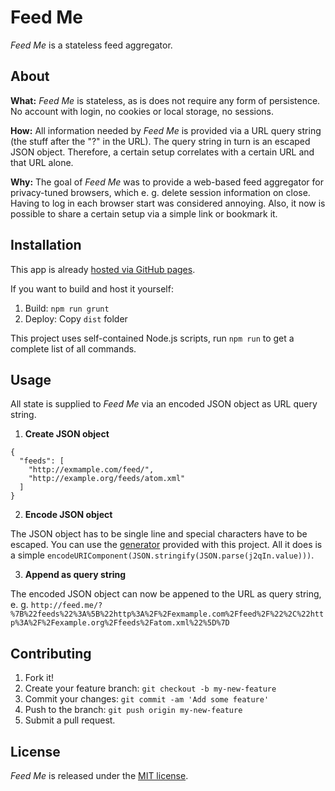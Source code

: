 # Feed Me

*Feed Me* is a stateless feed aggregator. 

## About

**What:** *Feed Me* is stateless, as is does not require any form of persistence.
No account with login, no cookies or local storage, no sessions.

**How:** All information needed by *Feed Me* is provided via a URL query string (the stuff after the "?" in the URL).
The query string in turn is an escaped JSON object.
Therefore, a certain setup correlates with a certain URL and that URL alone.

**Why:** The goal of *Feed Me* was to provide a web-based feed aggregator for privacy-tuned browsers,
which e. g. delete session information on close.
Having to log in each browser start was considered annoying.
Also, it now is possible to share a certain setup via a simple link or bookmark it.

## Installation

This app is already [hosted via GitHub pages](http://dev.genitopia.org/feed-me/).

If you want to build and host it yourself:

1. Build: `npm run grunt`
2. Deploy: Copy `dist` folder

This project uses self-contained Node.js scripts, run `npm run` to get a complete list of all commands.

## Usage

All state is supplied to *Feed Me* via an encoded JSON object as URL query string.

1. **Create JSON object**
  
  ```
  {
    "feeds": [
      "http://exmample.com/feed/",
      "http://example.org/feeds/atom.xml"
    ]
  }
  ```

2. **Encode JSON object**
  
  The JSON object has to be single line and special characters have to be escaped. 
  You can use the [generator](http://dev.genitopia.org/feed-me/generator.html) provided with this project.
  All it does is a simple `encodeURIComponent(JSON.stringify(JSON.parse(j2qIn.value)))`.

3. **Append as query string**

  The encoded JSON object can now be appened to the URL as query string, 
  e. g. `http://feed.me/?%7B%22feeds%22%3A%5B%22http%3A%2F%2Fexmample.com%2Ffeed%2F%22%2C%22http%3A%2F%2Fexample.org%2Ffeeds%2Fatom.xml%22%5D%7D`

## Contributing

1. Fork it!
2. Create your feature branch: `git checkout -b my-new-feature`
3. Commit your changes: `git commit -am 'Add some feature'`
4. Push to the branch: `git push origin my-new-feature`
5. Submit a pull request.

## License

*Feed Me* is released under the [MIT license](/LICENSE).

